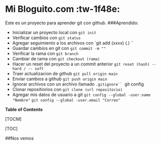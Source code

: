 # Mi Bloguito.com :tw-1f48e:

Este es un proyecto para aprender git con github.
###Aprendido:
- Inicializar un proyecto local con `git init`
- Verificar cambios con `git status`
- Agregar seguimiento a los archivos con `git add (xxxx) (.) ``
- Guardar cambios en git con `git commit -m ""`
- Verificar la rama con `git branch`
- Cambiar de rama con `git checkout (rama)`
- Hacer un reset del proyecto a un commit anterior `git reset (hash) --hard / -- soft`
- Traer actualizacion de github `git pull origin main`
- Enviar cambios a github `git push origin main`
- Ignorar archivos con un archivo llamado `.gitignore`` `git config 
- Clonar repositiorios con `git clone (url repositorio)`
- Agregar mis datos de usuario a git `git config --global -user.name "Nombre"` `git config --global -user.email "Correo"`





**Table of Contents**

[TOCM]

[TOC]

##Nos vemos



